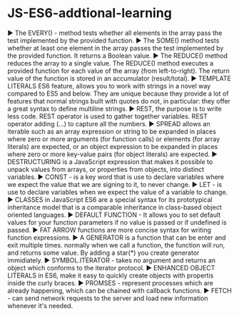 # JS-ES6-addtional-learning

► The EVERY() -  method tests whether all elements in the array pass the test implemented by the provided function.
► The SOME() method tests whether at least one element in the array passes the test implemented by the provided function. 
   It returns a Boolean value. 
► The REDUCE() method reduces the array to a single value. 
  The REDUCE() method executes a provided function for each value of the array (from left-to-right). 
  The return value of the function is stored in an accumulator (result/total).
► TEMPLATE LITERALS ES6 feature, allows you to work with strings in a novel way compared to ES5 and below.
  They are unique because they provide a lot of features that normal strings built with quotes do not, 
  in particular: they offer a great syntax to define multiline strings.
► REST, the purpose is to write less code.
  REST operator is used to gather together variables.
  REST operator adding (...) to capture all the numbers.
► SPREAD allows an iterable such as an array expression or string to be expanded in places 
  where zero or more arguments (for function calls) or elements (for array literals) are expected,
  or an object expression to be expanded in places where zero or 
  more key-value pairs (for object literals) are expected.
►  DESTRUCTURING is a JavaScript expression that makes it possible
   to unpack values from arrays, or properties from objects, into distinct variables. 
► CONST - is a key word that is use to declare variables
 where we expect the value that we are signing to it, to never change.
► LET - is use to declare variables when we expect the value 
  of a variable to change.
► CLASSES in JavaScript ES6 are a special syntax for its prototypical 
  inheritance model that is a comparable inheritance
  in class-based object oriented languages. 
► DEFAULT FUNCTION -  It allows you to set default values for your function 
  parameters if no value is passed or if undefined is passed.
► FAT ARROW functions are more concise syntax for
  writing function expressions. 
►  A GENERATOR is a function that can be enter and exit multiple times.
  normally when we call a function, the function will run, 
  and returns some value. By adding a star(*) you create generator immidiately.
► SYMBOL.ITERATOR - takes no argument and returns an object which conforms to the iterator protocol.
►  ENHANCED OBJECT LITERALS in ES6, make it easy to quickly 
   create objects with propertis inside the curly braces. 
► PROMSES - represent processes which are already happening, 
   which can be chained with callback functions.
► FETCH - can send network requests to the server and load
  new information whenever it's needed. 


  


